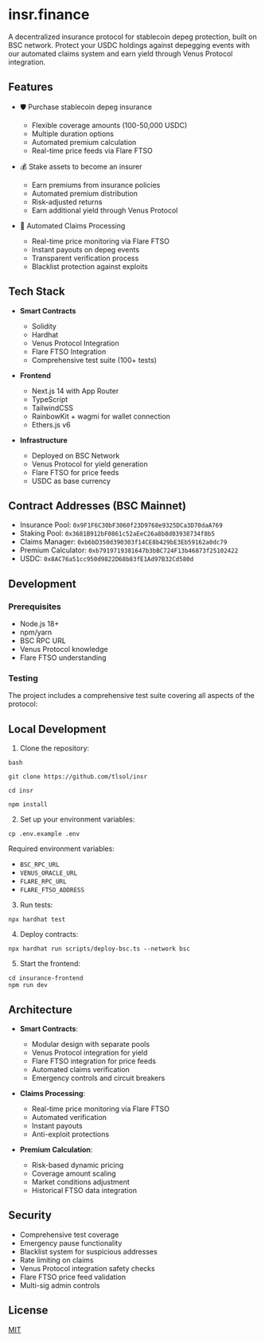 # insr.finance

A decentralized insurance protocol for stablecoin depeg protection, built on BSC network. Protect your USDC holdings against depegging events with our automated claims system and earn yield through Venus Protocol integration.

## Features

- 🛡️ Purchase stablecoin depeg insurance
  - Flexible coverage amounts (100-50,000 USDC)
  - Multiple duration options
  - Automated premium calculation
  - Real-time price feeds via Flare FTSO

- 💰 Stake assets to become an insurer
  - Earn premiums from insurance policies
  - Automated premium distribution
  - Risk-adjusted returns
  - Earn additional yield through Venus Protocol

- 🤖 Automated Claims Processing
  - Real-time price monitoring via Flare FTSO
  - Instant payouts on depeg events
  - Transparent verification process
  - Blacklist protection against exploits

## Tech Stack

- **Smart Contracts**
  - Solidity
  - Hardhat
  - Venus Protocol Integration
  - Flare FTSO Integration
  - Comprehensive test suite (100+ tests)

- **Frontend**
  - Next.js 14 with App Router
  - TypeScript
  - TailwindCSS
  - RainbowKit + wagmi for wallet connection
  - Ethers.js v6

- **Infrastructure**
  - Deployed on BSC Network
  - Venus Protocol for yield generation
  - Flare FTSO for price feeds
  - USDC as base currency

## Contract Addresses (BSC Mainnet)

- Insurance Pool: `0x9F1F6C30bF3060f23D9768e9325DCa3D70daA769`
- Staking Pool: `0x3681B912bF0861c52aEeC26a8b8d03938734f8b5`
- Claims Manager: `0xb6bD350d390303f14CE8b429bE3Eb59162a0dc79`
- Premium Calculator: `0xb7919719381647b3bBC724F13b46873f25102422`
- USDC: `0x8AC76a51cc950d9822D68b83fE1Ad97B32Cd580d`

## Development

### Prerequisites
- Node.js 18+
- npm/yarn
- BSC RPC URL
- Venus Protocol knowledge
- Flare FTSO understanding

### Testing
The project includes a comprehensive test suite covering all aspects of the protocol:

## Local Development

1. Clone the repository:
```
bash

git clone https://github.com/tlsol/insr

cd insr

npm install
``` 

2. Set up your environment variables:
```
cp .env.example .env
```

Required environment variables:
- `BSC_RPC_URL`
- `VENUS_ORACLE_URL`
- `FLARE_RPC_URL`
- `FLARE_FTSO_ADDRESS`

3. Run tests:
```
npx hardhat test
```

4. Deploy contracts:  
```
npx hardhat run scripts/deploy-bsc.ts --network bsc
```

5. Start the frontend:
```
cd insurance-frontend 
npm run dev
```

## Architecture

- **Smart Contracts**: 
  - Modular design with separate pools
  - Venus Protocol integration for yield
  - Flare FTSO integration for price feeds
  - Automated claims verification
  - Emergency controls and circuit breakers

- **Claims Processing**: 
  - Real-time price monitoring via Flare FTSO
  - Automated verification
  - Instant payouts
  - Anti-exploit protections

- **Premium Calculation**: 
  - Risk-based dynamic pricing
  - Coverage amount scaling
  - Market conditions adjustment
  - Historical FTSO data integration

## Security

- Comprehensive test coverage
- Emergency pause functionality
- Blacklist system for suspicious addresses
- Rate limiting on claims
- Venus Protocol integration safety checks
- Flare FTSO price feed validation
- Multi-sig admin controls

## License

[MIT](https://choosealicense.com/licenses/mit/)